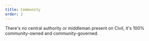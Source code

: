 ```yaml
---
title: Community
order: 2
---
```


There's no central authority or middleman present on Civil, it's 100% community-owned and community-governed.

